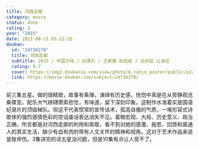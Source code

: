 ```yaml
---
title: 河西走廊
category: movie
status: done
rating: 3
year: "2015"
date: 2021-08-11 05:12:15
douban:
  id: "24736278"
  title: 河西走廊
  subtitle: 2015 / 中国大陆 / 纪录片 / 王新建 赵启辰 / 吕树廷 让波拉
  rating: 9.7
  cover: https://img2.doubanio.com/view/photo/m_ratio_poster/public/p2231672392.jpg
  link: https://movie.douban.com/subject/24736278/
---
```


前三集五星。做的很精致，故事有条理，演绎有历史感，恍惚中真是在从旁静观沧桑骤变。配乐大气磅礴萧索悲怆，有味道，留下深刻印象。这制作水准着实是国语纪录片的顶级梯队。但这不代表惯常的宣传话术，孤高自傲的气质，一堆形容式诗歌体的强烈感情色彩的空话废话表达消失不见。着眼宏观、大局、历史意义、政治正确，所言都是对河西走廊的利用和索取，看不到对她的感激、报恩、回馈和普通人的真实生活，缺少有血有肉的带有人文关怀的精神和视角。这对于艺术作品来说是致命伤。3集讲完的话五星没问题，但是10集有点让人受不了。